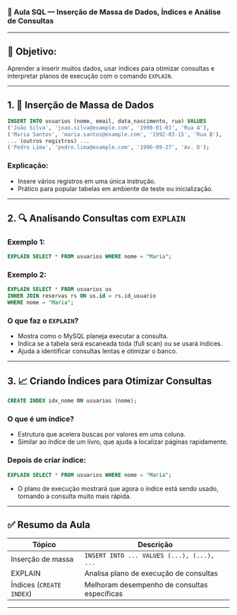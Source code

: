 ### 📘 Aula SQL — Inserção de Massa de Dados, Índices e Análise de Consultas

---

## 🎯 Objetivo:

Aprender a inserir muitos dados, usar índices para otimizar consultas e interpretar planos de execução com o comando `EXPLAIN`.

---

## 1. 📝 **Inserção de Massa de Dados**

```sql
INSERT INTO usuarios (nome, email, data_nascimento, rua) VALUES
('João Silva', 'joao.silva@example.com', '1990-01-01', 'Rua A'),
('Maria Santos', 'maria.santos@example.com', '1992-03-15', 'Rua B'),
... (outros registros) ...
('Pedro Lima', 'pedro.lima@example.com', '1996-09-27', 'Av. D');
```

### Explicação:

* Insere vários registros em uma única instrução.
* Prático para popular tabelas em ambiente de teste ou inicialização.

---

## 2. 🔍 **Analisando Consultas com `EXPLAIN`**

### Exemplo 1:

```sql
EXPLAIN SELECT * FROM usuarios WHERE nome = "Maria";
```

### Exemplo 2:

```sql
EXPLAIN SELECT * FROM usuarios us
INNER JOIN reservas rs ON us.id = rs.id_usuario
WHERE nome = "Maria";
```

### O que faz o `EXPLAIN`?

* Mostra como o MySQL planeja executar a consulta.
* Indica se a tabela será escaneada toda (full scan) ou se usará índices.
* Ajuda a identificar consultas lentas e otimizar o banco.

---

## 3. 📈 **Criando Índices para Otimizar Consultas**

```sql
CREATE INDEX idx_nome ON usuarios (nome);
```

### O que é um índice?

* Estrutura que acelera buscas por valores em uma coluna.
* Similar ao índice de um livro, que ajuda a localizar páginas rapidamente.

### Depois de criar índice:

```sql
EXPLAIN SELECT * FROM usuarios WHERE nome = "Maria";
```

* O plano de execução mostrará que agora o índice está sendo usado, tornando a consulta muito mais rápida.

---

## ✅ Resumo da Aula

| Tópico                   | Descrição                                    |
| ------------------------ | -------------------------------------------- |
| Inserção de massa        | `INSERT INTO ... VALUES (...), (...), ...`   |
| EXPLAIN                  | Analisa plano de execução de consultas       |
| Índices (`CREATE INDEX`) | Melhoram desempenho de consultas específicas |

---


